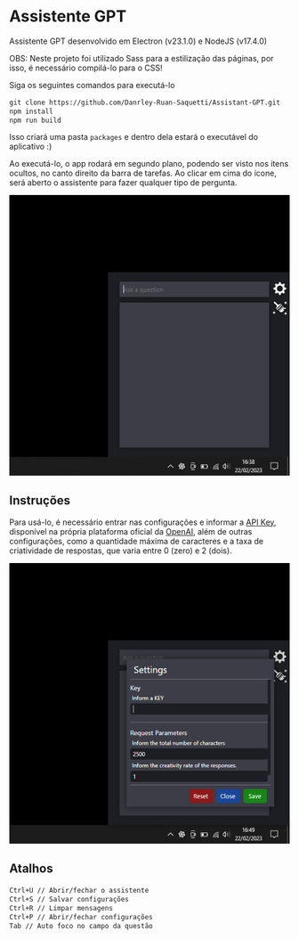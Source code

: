 # Assistente GPT

Assistente GPT desenvolvido em Electron (v23.1.0) e NodeJS (v17.4.0)

OBS: Neste projeto foi utilizado Sass para a estilização das páginas, por isso, é necessário compilá-lo para o CSS!

Siga os seguintes comandos para executá-lo

```
git clone https://github.com/Danrley-Ruan-Saquetti/Assistant-GPT.git
npm install
npm run build
```

Isso criará uma pasta ```packages``` e dentro dela estará o executável do aplicativo :)

Ao executá-lo, o app rodará em segundo plano, podendo ser visto nos itens ocultos, no canto direito da barra de tarefas. Ao clicar em cima do ícone, será aberto o assistente para fazer qualquer tipo de pergunta.

![Image](https://github.com/Danrley-Ruan-Saquetti/Assistant-GPT/blob/app-hidden/src/imgs/amostra-app.png)

## Instruções

Para usá-lo, é necessário entrar nas configurações e informar a [API Key](https://platform.openai.com/account/api-keys), disponível na própria plataforma oficial da [OpenAI](https://platform.openai.com/), além de outras configurações, como a quantidade máxima de caracteres e a taxa de criatividade de respostas, que varia entre 0 (zero) e 2 (dois).

![Image](https://github.com/Danrley-Ruan-Saquetti/Assistant-GPT/blob/app-hidden/src/imgs/amostra-setting-key.png)

## Atalhos

```
Ctrl+U // Abrir/fechar o assistente
Ctrl+S // Salvar configurações
Ctrl+R // Limpar mensagens
Ctrl+P // Abrir/fechar configurações
Tab // Auto foco no campo da questão
```